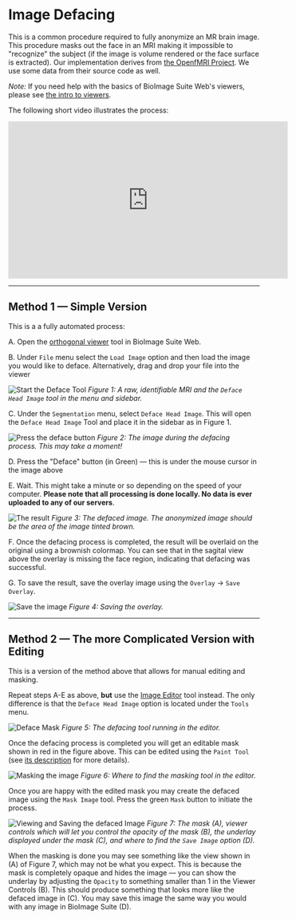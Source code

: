 # Image Defacing

This is a common procedure required to fully anonymize an MR brain image. This procedure masks out the face in an MRI making it impossible to "recognize" the subject (if the image is volume rendered or the face surface is extracted).
Our implementation derives from [the OpenfMRI Project](https://github.com/poldrack/openfmri/tree/master/pipeline/facemask). We use some data from their source code as well.

_Note:_ If you need help with the basics of BioImage Suite Web's viewers, please see [the intro to viewers](../viewers.md).

The following short video illustrates the process:

<iframe width="560" height="315" src="https://www.youtube.com/embed/a8Cbs4SJABs" frameborder="0" allow="autoplay; encrypted-media" allowfullscreen></iframe>

---

## Method 1 — Simple Version

This is a a fully automated process:

A. Open the [orthogonal viewer](https://bioimagesuiteweb.github.io/webapp/viewer.html) tool in BioImage Suite Web.

B. Under `File` menu select the `Load Image` option and then load the image you would like to deface. Alternatively, drag and drop your file into the viewer

![Start the Deface Tool](figures/deface1.png)
_Figure 1: A raw, identifiable MRI and the `Deface Head Image` tool in the menu and sidebar._

C. Under the `Segmentation` menu, select `Deface Head Image`. This will open the `Deface Head Image` Tool and place it in the sidebar as in Figure 1.

![Press the deface button](figures/deface2.png)
_Figure 2: The image during the defacing process. This may take a moment!_

D. Press the "Deface" button (in Green) — this is under the mouse cursor in the image above

E. Wait. This might take a minute or so depending on the speed of your computer. __Please note that all processing is done locally. No data is ever uploaded to any of our servers__.

![The result](figures/deface3.png)
_Figure 3: The defaced image. The anonymized image should be the area of the image tinted brown._

F. Once the defacing process is completed, the result will be overlaid on the original using a brownish colormap. You can see that in the sagital view above the overlay is missing the face region, indicating that defacing was successful.


G. To save the result, save the overlay image using the `Overlay` -> `Save Overlay`.

![Save the image](figures/deface4.png)
_Figure 4: Saving the overlay._
___


## Method 2 — The more Complicated Version with Editing

This is a version of the method above that allows for manual editing and masking.

Repeat steps A-E as above, __but__ use the [Image Editor](https://bioimagesuiteweb.github.io/webapp/editor.html) tool instead. The only difference is that the `Deface Head Image` option is located under the `Tools` menu.

![Deface Mask](figures/deface5.png)
_Figure 5: The defacing tool running in the editor._

Once the defacing process is completed you will get an editable mask shown in red in the figure above. This can be edited using the `Paint Tool` (see [its description](../imageeditor.md) for more details).

![Masking the image](figures/deface6.png)
_Figure 6: Where to find the masking tool in the editor._

Once you are happy with the edited mask you may create the defaced image using the `Mask Image` tool. Press the green `Mask` button to initiate the process.

![Viewing and Saving the defaced Image](figures/deface7.png)
_Figure 7: The mask (A), viewer controls which will let you control the opacity of the mask (B), the underlay displayed under the mask (C), and where to find the `Save Image` option (D)._

When the masking is done you may see something like the view shown in (A) of Figure 7, which may not be what you expect. This is because the mask is completely opaque and hides the image — you can show the underlay by adjusting the `Opacity` to something smaller than 1 in the Viewer Controls (B). This should produce something that looks more like the defaced image in (C). You may save this image the same way you would with any image in BioImage Suite (D).








